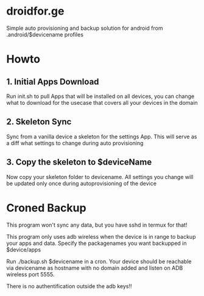 # droidfor.ge
Simple auto provisioning and backup solution for android from .android/$devicename profiles

# Howto

## 1. Initial Apps Download

Run init.sh to pull Apps that will be installed on all devices, you can change what to download for the usecase that covers all your devices in the domain

## 2. Skeleton Sync

Sync from a vanilla device a skeleton for the settings App. This will serve as a diff what settings to change during auto provisioning

## 3. Copy the skeleton to $deviceName

Now copy your skeleton folder to devicename. All settings you change will be updated only once during autoprovisioning of the device

# Croned Backup

This program won't sync any data, but you have sshd in termux for that!

This program only uses adb wireless when the device is in range to backup your apps and data. Specify the packagenames you want backupped in $device/apps

Run ./backup.sh $devicename in a cron. Your device should be reachable via devicename as hostname with no domain added and listen on ADB wireless port 5555.

There is no authentification outside the adb keys!!